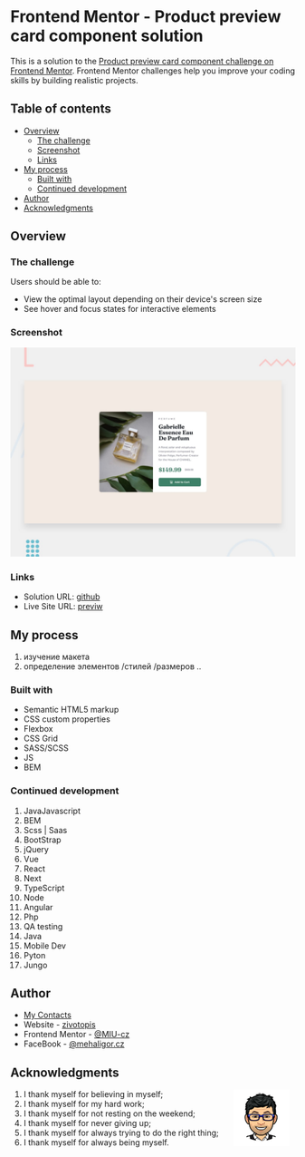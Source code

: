 # Frontend Mentor - Product preview card component solution

This is a solution to the [Product preview card component challenge on Frontend Mentor](https://www.frontendmentor.io/challenges/product-preview-card-component-GO7UmttRfa). Frontend Mentor challenges help you improve your coding skills by building realistic projects.

## Table of contents

- [Overview](#overview)
  - [The challenge](#the-challenge)
  - [Screenshot](#screenshot)
  - [Links](#links)
- [My process](#my-process)
  - [Built with](#built-with)
  - [Continued development](#continued-development)
- [Author](#author)
- [Acknowledgments](#acknowledgments)

## Overview

### The challenge

Users should be able to:

- View the optimal layout depending on their device's screen size
- See hover and focus states for interactive elements

### Screenshot

![screen-shot](./design/desktop-preview.jpg)

### Links

- Solution URL: [github](https://github.com/MIU-cz/fem-product-preview-card)
- Live Site URL: [previw](https://miu-cz.github.io/fem-product-preview-card/)

## My process

1. изучение макета
2. определение элементов /стилей /размеров ..

### Built with

- Semantic HTML5 markup
- CSS custom properties
- Flexbox
- CSS Grid
- SASS/SCSS
- JS
- BEM

### Continued development

1. JavaJavascript
2. BEM
3. Scss | Saas
4. BootStrap
5. jQuery
6. Vue
7. React
8. Next
9. TypeScript
10. Node
11. Angular
12. Php
13. QA testing
14. Java
15. Mobile Dev
16. Pyton
17. Jungo

## Author

- [My Contacts](https://mehal.my.canva.site)
- Website - [zivotopis](https://sites.google.com/view/zivotopis-miu/kdo-jsem)
- Frontend Mentor - [@MIU-cz](https://www.frontendmentor.io/profile/MIU-cz)
- FaceBook - [@mehaligor.cz](https://www.facebook.com/mehaligor.cz/)

## Acknowledgments

<div style="float:right;margin:0 10px 0 0">
    <img src="./images/autor.png" alt="Autor" width="100px">
</div>

1. I thank myself for believing in myself;
2. I thank myself for my hard work;
3. I thank myself for not resting on the weekend;
4. I thank myself for never giving up;
5. I thank myself for always trying to do the right thing;
6. I thank myself for always being myself.
